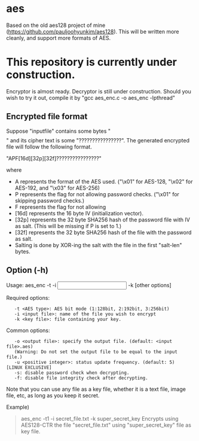 # aes
Based on the old aes128 project of mine (https://github.com/pauljoohyunkim/aes128). This will be written more cleanly, and support more formats of AES.

# This repository is currently under construction.
Encryptor is almost ready. Decryptor is still under construction.
Should you wish to try it out, compile it by "gcc aes_enc.c -o aes_enc -lpthread"

## Encrypted file format

Suppose "inputfile" contains some bytes "$$$$$$$$$$$$$$$$" and its cipher text is some "????????????????". The generated encrypted file will follow the following format.

"APF[16d][32p][32f]????????????????"

where
* A represents the format of the AES used. ("\x01" for AES-128, "\x02" for AES-192, and "\x03" for AES-256)
* P represents the flag for not allowing password checks. ("\x01" for skipping password checks.)
* F represents the flag for not allowing
* [16d] represents the 16 byte IV (initialization vector).
* [32p] represents the 32 byte SHA256 hash of the password file with IV as salt. (This will be missing if P is set to 1.)
* [32f] represents the 32 byte SHA256 hash of the file with the password as salt.
* Salting is done by XOR-ing the salt with the file in the first "salt-len" bytes.

## Option (-h)
Usage: aes_enc -t <AES type> -i <input file> -k <key file> [other options]

 Required options:

       -t <AES type>: AES bit mode (1:128bit, 2:192bit, 3:256bit)
       -i <input file>: name of the file you wish to encrypt
       -k <key file>: file containing your key.

 Common options:

       -o <output file>: specify the output file. (default: <input file>.aes)
       (Warning: Do not set the output file to be equal to the input file.)
       -u <positive integer>: status update frequency. (default: 5)     [LINUX EXCLUSIVE]
       -s: disable password check when decrypting.
       -f: disable file integrity check after decrypting.

Note that you can use any file as a key file, whether it is a text file, image file, etc, as long as you keep it secret.

Example)
> aes_enc -t1 -i secret_file.txt -k super_secret_key
Encrypts using AES128-CTR the file "secret_file.txt" using "super_secret_key" file as key file.